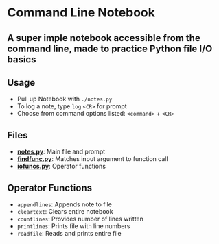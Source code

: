 # Command Line Notebook
A super imple notebook accessible from the command line, made to practice Python file I/O basics
-------------------

## Usage
- Pull up Notebook with `./notes.py`
- To log a note, type `log` `<CR>` for prompt
- Choose from command options listed: `<command>` + `<CR>`

## Files

- **[notes.py](notes.py)**: Main file and prompt
- **[findfunc.py](findfunc.py)**: Matches input argument to function call
- **[iofuncs.py](iofuncs.py)**: Operator functions

## Operator Functions
- `appendlines`: Appends note to file
- `cleartext`: Clears entire notebook
- `countlines`: Provides number of lines written
- `printlines`: Prints file with line numbers
- `readfile`: Reads and prints entire file

